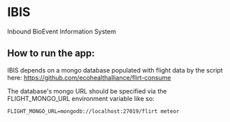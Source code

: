 # IBIS

Inbound BioEvent Information System

## How to run the app:

IBIS depends on a mongo database populated with flight data by the script here:
https://github.com/ecohealthalliance/flirt-consume

The database's mongo URL should be specified via the FLIGHT_MONGO_URL environment
variable like so:

```
FLIGHT_MONGO_URL=mongodb://localhost:27019/flirt meteor
```
